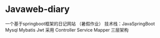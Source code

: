# Javaweb-diary
一个基于springboot框架的日记网站 （暑假作业）
技术栈：JavaSpringBoot Mysql Mybatis Jwt
采用 Controller Service Mapper 三层架构
